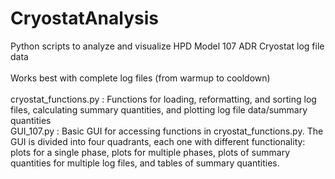 # CryostatAnalysis
Python scripts to analyze and visualize HPD Model 107 ADR Cryostat log file data <br/>
<br/>
Works best with complete log files (from warmup to cooldown) <br/>
<br/>
cryostat_functions.py : Functions for loading, reformatting, and sorting log files, calculating summary quantities, and plotting log file data/summary quantities <br/>
GUI_107.py : Basic GUI for accessing functions in cryostat_functions.py. The GUI is divided into four quadrants, each one with different functionality: plots for a single phase, plots for multiple phases, plots of summary quantities for multiple log files, and tables of summary quantities.
